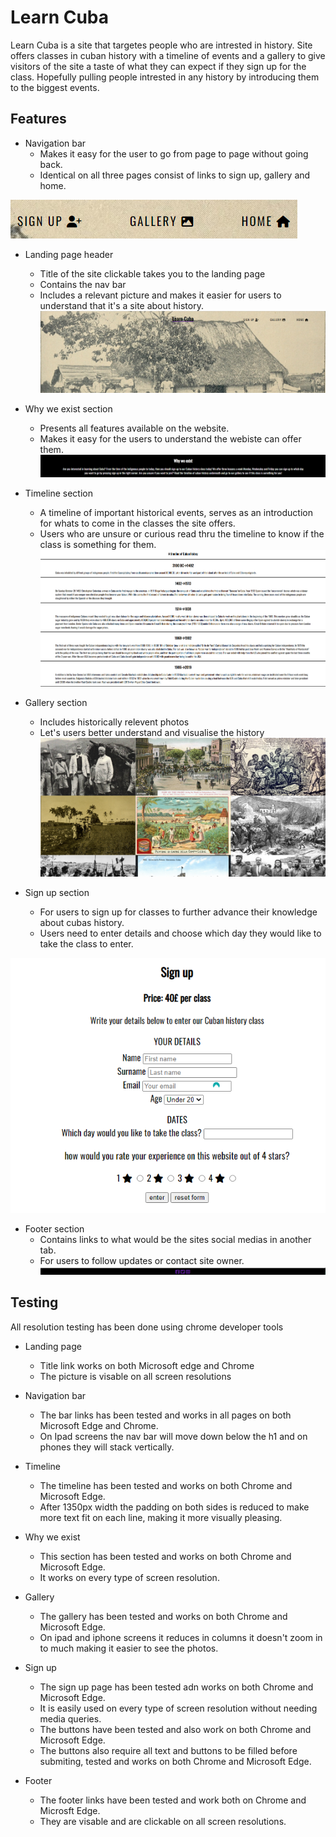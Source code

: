 # Learn Cuba

Learn Cuba is a site that targetes people who are intrested in history. Site offers 
classes in cuban history with a timeline of events and a gallery to give visitors of the site
a taste of what they can expect if they sign up for the class. Hopefully pulling people intrested
in any history by introducing them to the biggest events. 

## Features

- Navigation bar
    - Makes it easy for the user to go from page to page without going back.
    - Identical on all three pages consist of links to sign up, gallery and home.

![Screenshot of nav bar home, sign up and gallery](/assets/images/screenshot%20nav%20bar.png)


- Landing page header 
    - Title of the site clickable takes you to the landing page
    - Contains the nav bar 
    - Includes a relevant picture and makes it easier for users to understand that it's a site about history.
![Screenshot of header, Old picture of cubans standing in front of farm house](/assets/images/screenshot%20header.png "Header")

- Why we exist section 
    - Presents all features available on the website. 
    - Makes it easy for the users to understand the webiste can offer them.
![Screenshot of why we exist section](/assets/images/screenshot%20why%20we%20exist.png "Why we exist")

- Timeline section      
    - A timeline of important historical events, serves as an introduction for whats to come in the classes the site offers.
    - Users who are unsure or curious read thru the timeline to know if the class is something for them.
![Screeenshot of timeline section](/assets/images/screenshot%20timeline.png "Entire timeline")

- Gallery section
    - Includes historically relevent photos 
    - Let's users better understand and visualise the history
![Screenshot of gallery page](/assets/images/screenshot%20gallery.png "Gallery")

- Sign up section 
     - For users to sign up for classes to further advance their knowledge about cubas history.
     - Users need to enter details and choose which day they would like to take the class to enter.

![Screenshot of sign up page](/assets/images/screenshot%20signup.png "Sign up")

- Footer section
    - Contains links to what would be the sites social medias in another tab.
    - For users to follow updates or contact site owner.
![Screenshot of footer section](/assets/images/screenshot%20footer.png "Social media links") 
         
## Testing
All resolution testing has been done using chrome developer tools 

- Landing page 
    - Title link works on both Microsoft edge and Chrome 
    - The picture is visable on all screen resolutions 

- Navigation bar
    - The bar links  has been tested and works in all pages on both Microsoft Edge and Chrome. 
    - On Ipad screens the nav bar will move down below the h1 and on phones they will stack vertically. 

- Timeline 
    - The timeline has been tested and works on both Chrome and Microsoft Edge. 
    - After 1350px width the padding on both sides is reduced to make more text fit on each line, making it more visually pleasing. 

- Why we exist 
    - This section has been tested and works on both Chrome and Microsoft Edge.
    - It works on every type of screen resolution. 

- Gallery 
    - The gallery has been tested and works on both Chrome and Microsoft Edge. 
    - On ipad and iphone screens it reduces in columns it doesn't zoom in to much making it easier to see the photos.

- Sign up 
    - The sign up page has been tested adn works on both Chrome and Microsoft Edge. 
    - It is easily used on every type of screen resolution without needing media queries.
    - The buttons have been tested and also work on both Chrome and Microsoft Edge. 
    - The buttons also require all text and buttons to be filled before submiting, tested and works on both Chrome and Microsoft Edge. 

- Footer 
    - The footer links have been tested and work both on Chrome and Microsft Edge.
    - They are visable and are clickable on all screen resolutions. 

    